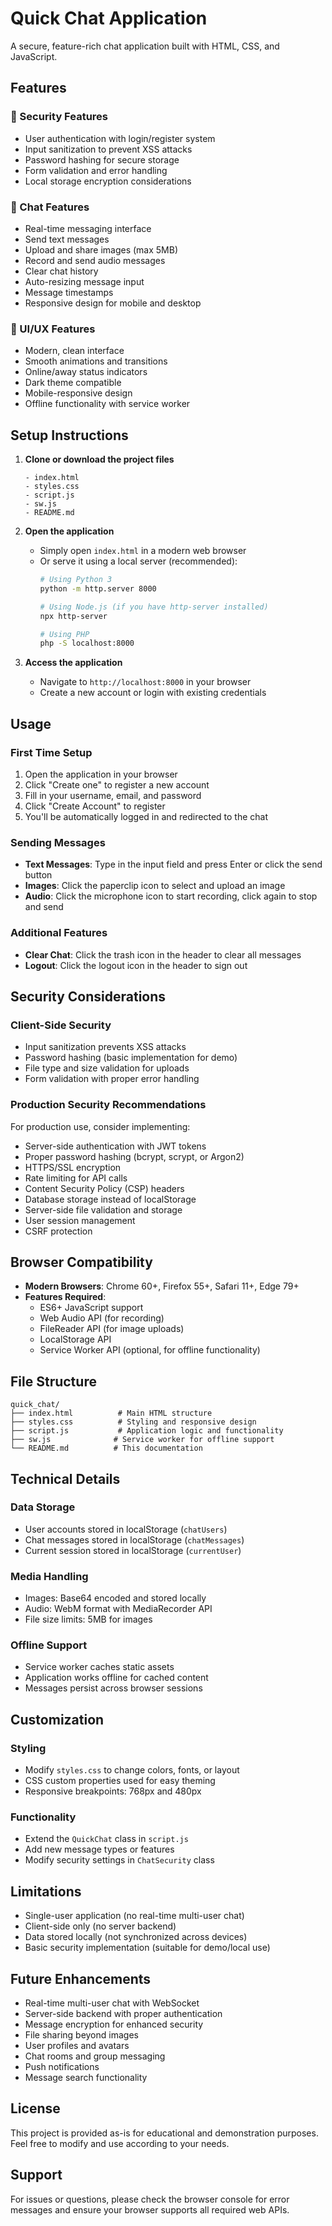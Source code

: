 # Quick Chat Application

A secure, feature-rich chat application built with HTML, CSS, and JavaScript.

## Features

### 🔐 Security Features
- User authentication with login/register system
- Input sanitization to prevent XSS attacks
- Password hashing for secure storage
- Form validation and error handling
- Local storage encryption considerations

### 💬 Chat Features
- Real-time messaging interface
- Send text messages
- Upload and share images (max 5MB)
- Record and send audio messages
- Clear chat history
- Auto-resizing message input
- Message timestamps
- Responsive design for mobile and desktop

### 🎨 UI/UX Features
- Modern, clean interface
- Smooth animations and transitions
- Online/away status indicators
- Dark theme compatible
- Mobile-responsive design
- Offline functionality with service worker

## Setup Instructions

1. **Clone or download the project files**
   ```
   - index.html
   - styles.css
   - script.js
   - sw.js
   - README.md
   ```

2. **Open the application**
   - Simply open `index.html` in a modern web browser
   - Or serve it using a local server (recommended):
     ```bash
     # Using Python 3
     python -m http.server 8000
     
     # Using Node.js (if you have http-server installed)
     npx http-server
     
     # Using PHP
     php -S localhost:8000
     ```

3. **Access the application**
   - Navigate to `http://localhost:8000` in your browser
   - Create a new account or login with existing credentials

## Usage

### First Time Setup
1. Open the application in your browser
2. Click "Create one" to register a new account
3. Fill in your username, email, and password
4. Click "Create Account" to register
5. You'll be automatically logged in and redirected to the chat

### Sending Messages
- **Text Messages**: Type in the input field and press Enter or click the send button
- **Images**: Click the paperclip icon to select and upload an image
- **Audio**: Click the microphone icon to start recording, click again to stop and send

### Additional Features
- **Clear Chat**: Click the trash icon in the header to clear all messages
- **Logout**: Click the logout icon in the header to sign out

## Security Considerations

### Client-Side Security
- Input sanitization prevents XSS attacks
- Password hashing (basic implementation for demo)
- File type and size validation for uploads
- Form validation with proper error handling

### Production Security Recommendations
For production use, consider implementing:
- Server-side authentication with JWT tokens
- Proper password hashing (bcrypt, scrypt, or Argon2)
- HTTPS/SSL encryption
- Rate limiting for API calls
- Content Security Policy (CSP) headers
- Database storage instead of localStorage
- Server-side file validation and storage
- User session management
- CSRF protection

## Browser Compatibility

- **Modern Browsers**: Chrome 60+, Firefox 55+, Safari 11+, Edge 79+
- **Features Required**:
  - ES6+ JavaScript support
  - Web Audio API (for recording)
  - FileReader API (for image uploads)
  - LocalStorage API
  - Service Worker API (optional, for offline functionality)

## File Structure

```
quick_chat/
├── index.html          # Main HTML structure
├── styles.css          # Styling and responsive design
├── script.js           # Application logic and functionality
├── sw.js              # Service worker for offline support
└── README.md          # This documentation
```

## Technical Details

### Data Storage
- User accounts stored in localStorage (`chatUsers`)
- Chat messages stored in localStorage (`chatMessages`)
- Current session stored in localStorage (`currentUser`)

### Media Handling
- Images: Base64 encoded and stored locally
- Audio: WebM format with MediaRecorder API
- File size limits: 5MB for images

### Offline Support
- Service worker caches static assets
- Application works offline for cached content
- Messages persist across browser sessions

## Customization

### Styling
- Modify `styles.css` to change colors, fonts, or layout
- CSS custom properties used for easy theming
- Responsive breakpoints: 768px and 480px

### Functionality
- Extend the `QuickChat` class in `script.js`
- Add new message types or features
- Modify security settings in `ChatSecurity` class

## Limitations

- Single-user application (no real-time multi-user chat)
- Client-side only (no server backend)
- Data stored locally (not synchronized across devices)
- Basic security implementation (suitable for demo/local use)

## Future Enhancements

- Real-time multi-user chat with WebSocket
- Server-side backend with proper authentication
- Message encryption for enhanced security
- File sharing beyond images
- User profiles and avatars
- Chat rooms and group messaging
- Push notifications
- Message search functionality

## License

This project is provided as-is for educational and demonstration purposes. Feel free to modify and use according to your needs.

## Support

For issues or questions, please check the browser console for error messages and ensure your browser supports all required web APIs.
